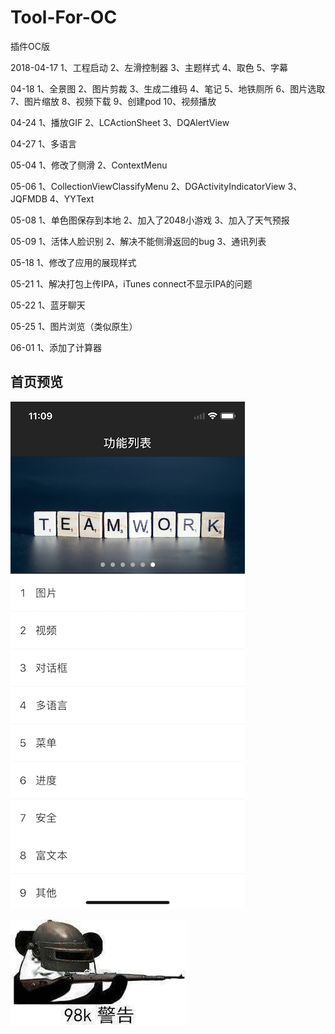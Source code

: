 # Tool-For-OC
插件OC版

2018-04-17
1、工程启动
2、左滑控制器
3、主题样式
4、取色
5、字幕

04-18
1、全景图
2、图片剪裁
3、生成二维码
4、笔记
5、地铁厕所
6、图片选取
7、图片缩放
8、视频下载
9、创建pod
10、视频播放

04-24
1、播放GIF
2、LCActionSheet
3、DQAlertView

04-27
1、多语言

05-04
1、修改了侧滑
2、ContextMenu

05-06
1、CollectionViewClassifyMenu
2、DGActivityIndicatorView
3、JQFMDB
4、YYText

05-08
1、单色图保存到本地
2、加入了2048小游戏
3、加入了天气预报

05-09
1、活体人脸识别
2、解决不能侧滑返回的bug
3、通讯列表

05-18
1、修改了应用的展现样式


05-21
1、解决打包上传IPA，iTunes connect不显示IPA的问题

05-22
1、蓝牙聊天

05-25
1、图片浏览（类似原生）

06-01
1、添加了计算器


## 首页预览

![](images/首页.png)

![](images/98k警告.jpg "皮一下很开心")






